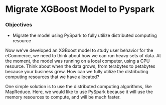 # Migrate XGBoost Model to Pyspark


### Objectives

- Migrate the model using PySpark to fully utilize distributed computing resource


Now we've developed an XGBoost model to study user behavior for the eCommerce, we need to think about how we can run heavy sets of data. At the moment, the model was running on a local computer, using a CPU resource. Think about when the data grows, from terabytes to petabytes because your business grew. How can we fully utilize the distributing computing resources that we have allocated?

One simple solution is to use the distributed computing algorithms, like MapReduce. Here, we would like to use PySpark because it will use the memory resources to compute, and will be much faster.
